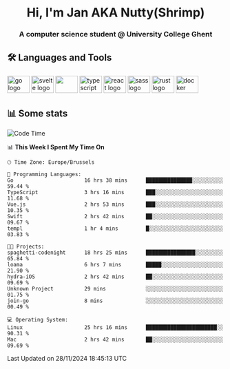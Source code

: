 <h1 align="center">Hi, I'm Jan AKA Nutty(Shrimp)</h1>
<h3 align="center">A computer science student @ University College Ghent</h3>

<h2 align="left">🛠️ Languages and Tools</h2>

###

<div align="left">
  <img src="https://cdn.jsdelivr.net/gh/devicons/devicon/icons/go/go-original.svg" height="40" width="52" alt="go logo"  />
  <img src="https://cdn.jsdelivr.net/gh/devicons/devicon@latest/icons/svelte/svelte-original.svg"  height="40" width="52" alt="svelte logo" />
  <img src="https://cdn.jsdelivr.net/gh/devicons/devicon@latest/icons/tailwindcss/tailwindcss-original.svg" height="40" width="52" />
  <img src="https://cdn.jsdelivr.net/gh/devicons/devicon/icons/typescript/typescript-original.svg" height="40" width="52" alt="typescript logo"  />
  <img src="https://cdn.jsdelivr.net/gh/devicons/devicon/icons/react/react-original.svg" height="40" width="52" alt="react logo"  />
  <img src="https://cdn.jsdelivr.net/gh/devicons/devicon/icons/sass/sass-original.svg" height="40" width="52" alt="sass logo"  />
  <img src="https://cdn.jsdelivr.net/gh/devicons/devicon@latest/icons/rust/rust-original.svg" height="40" width="52" alt="rust logo" />
  <img src="https://cdn.jsdelivr.net/gh/devicons/devicon/icons/docker/docker-original.svg" height="40" width="52" alt="docker logo"  />
</div>

<h2>📊 Some stats</h2>

<!--START_SECTION:waka-->
![Code Time](http://img.shields.io/badge/Code%20Time-5%2C301%20hrs%2049%20mins-blue)

📊 **This Week I Spent My Time On** 

```text
🕑︎ Time Zone: Europe/Brussels

💬 Programming Languages: 
Go                       16 hrs 38 mins      ███████████████░░░░░░░░░░   59.44 % 
TypeScript               3 hrs 16 mins       ███░░░░░░░░░░░░░░░░░░░░░░   11.68 % 
Vue.js                   2 hrs 53 mins       ███░░░░░░░░░░░░░░░░░░░░░░   10.35 % 
Swift                    2 hrs 42 mins       ██░░░░░░░░░░░░░░░░░░░░░░░   09.67 % 
templ                    1 hr 4 mins         █░░░░░░░░░░░░░░░░░░░░░░░░   03.83 % 

🐱‍💻 Projects: 
spaghetti-codenight      18 hrs 25 mins      ████████████████░░░░░░░░░   65.84 % 
loama                    6 hrs 7 mins        █████░░░░░░░░░░░░░░░░░░░░   21.90 % 
hydra-iOS                2 hrs 42 mins       ██░░░░░░░░░░░░░░░░░░░░░░░   09.69 % 
Unknown Project          29 mins             ░░░░░░░░░░░░░░░░░░░░░░░░░   01.75 % 
join-go                  8 mins              ░░░░░░░░░░░░░░░░░░░░░░░░░   00.49 % 

💻 Operating System: 
Linux                    25 hrs 16 mins      ███████████████████████░░   90.31 % 
Mac                      2 hrs 42 mins       ██░░░░░░░░░░░░░░░░░░░░░░░   09.69 % 
```


 Last Updated on 28/11/2024 18:45:13 UTC
<!--END_SECTION:waka-->
